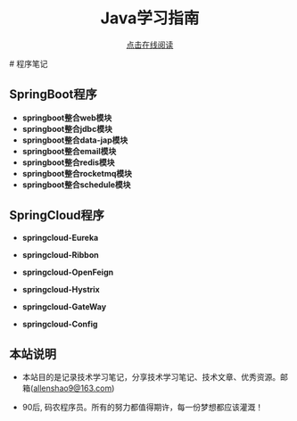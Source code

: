 <h1 align="center">Java学习指南</h1>
 <p align="center">
<a href="https://ysshao.cn/Notes/#/" target="_self">点击在线阅读<br/></a>
</p>
# 程序笔记

## SpringBoot程序

- **springboot整合web模块**
- **springboot整合jdbc模块**
- **springboot整合data-jap模块**
- **springboot整合email模块**
- **springboot整合redis模块**
- **springboot整合rocketmq模块**
- **springboot整合schedule模块**

## SpringCloud程序

- **springcloud-Eureka**
- **springcloud-Ribbon**
- **springcloud-OpenFeign**
- **springcloud-Hystrix**
- **springcloud-GateWay**

- **springcloud-Config**

## 本站说明

- 本站目的是记录技术学习笔记，分享技术学习笔记、技术文章、优秀资源。邮箱(allenshao9@163.com)

- 90后, 码农程序员。所有的努力都值得期许，每一份梦想都应该灌溉！
